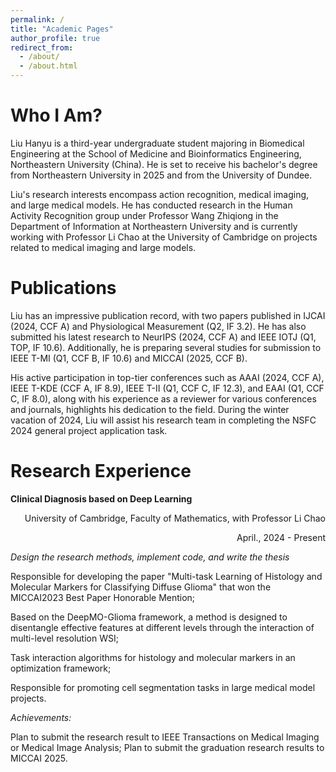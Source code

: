 ```yaml
---
permalink: /
title: "Academic Pages"
author_profile: true
redirect_from: 
  - /about/
  - /about.html
---
```


Who I Am?
======
Liu Hanyu is a third-year undergraduate student majoring in Biomedical Engineering at the School of Medicine and Bioinformatics Engineering, Northeastern University (China). He is set to receive his bachelor's degree from Northeastern University in 2025 and from the University of Dundee.

Liu's research interests encompass action recognition, medical imaging, and large medical models. He has conducted research in the Human Activity Recognition group under Professor Wang Zhiqiong in the Department of Information at Northeastern University and is currently working with Professor Li Chao at the University of Cambridge on projects related to medical imaging and large models.

Publications
======
Liu has an impressive publication record, with two papers published in IJCAI (2024, CCF A) and Physiological Measurement (Q2, IF 3.2). He has also submitted his latest research to NeurIPS (2024, CCF A) and IEEE IOTJ (Q1, TOP, IF 10.6). Additionally, he is preparing several studies for submission to IEEE T-MI (Q1, CCF B, IF 10.6) and MICCAI (2025, CCF B).

His active participation in top-tier conferences such as AAAI (2024, CCF A), IEEE T-KDE (CCF A, IF 8.9), IEEE T-II (Q1, CCF C, IF 12.3), and EAAI (Q1, CCF C, IF 8.0), along with his experience as a reviewer for various conferences and journals, highlights his dedication to the field. During the winter vacation of 2024, Liu will assist his research team in completing the NSFC 2024 general project application task.

Research Experience
======
**Clinical Diagnosis based on Deep Learning**
<p align="right">University of Cambridge, Faculty of Mathematics, with Professor Li Chao</p>
<p align="right">April., 2024 - Present</p>

*Design the research methods, implement code, and write the thesis*

  Responsible for developing the paper "Multi-task Learning of Histology and Molecular Markers for Classifying Diffuse Glioma" that won the MICCAI2023 Best Paper Honorable Mention;
  
  Based on the DeepMO-Glioma framework, a method is designed to disentangle effective features at different levels through the interaction of multi-level resolution WSI;
  
  Task interaction algorithms for histology and molecular markers in an optimization framework;
  
  Responsible for promoting cell segmentation tasks in large medical model projects.
  
*Achievements:*

  Plan to submit the research result to IEEE Transactions on Medical Imaging or Medical Image Analysis;
  Plan to submit the graduation research results to MICCAI 2025.
